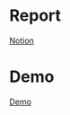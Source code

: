 # Report

[Notion]()

# Demo

[Demo](https://huggingface.co/spaces/mdj1412/movie_review_score_discriminator)